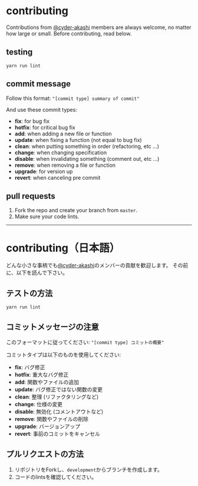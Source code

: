 # contributing

Contributions from [@cyder-akashi](https://github.com/cyder-akashi) members are always welcome, no matter how large or small. Before contributing, read below.

## testing

```
yarn run lint
```

## commit message

Follow this format: `"[commit type] summary of commit"`

And use these commit types:

- **fix**: for bug fix
- **hotfix**: for critical bug fix
- **add**: when adding a new file or function
- **update**: when fixing a function (not equal to bug fix)
- **clean**: when putting something in order (refactoring, etc ...)
- **change**: when changing specification
- **disable**: when invalidating something (comment out, etc ...)
- **remove**: when removing a file or function
- **upgrade**: for version up
- **revert**: when canceling pre commit

## pull requests

1. Fork the repo and create your branch from `master`.
2. Make sure your code lints.

---

# contributing（日本語）

どんな小さな事柄でも[@cyder-akashi](https://github.com/cyder-akashi)のメンバーの貢献を歓迎します。
その前に、以下を読んで下さい。

## テストの方法

```
yarn run lint
```

## コミットメッセージの注意

このフォーマットに従ってください: `"[commit type] コミットの概要"`

コミットタイプは以下のものを使用してください:

- **fix**: バグ修正
- **hotfix**: 重大なバグ修正
- **add**: 関数やファイルの追加
- **update**: バグ修正ではない関数の変更
- **clean**: 整理 (リファクタリングなど)
- **change**: 仕様の変更
- **disable**: 無効化 (コメントアウトなど)
- **remove**: 関数やファイルの削除
- **upgrade**: バージョンアップ
- **revert**: 事前のコミットをキャンセル

## プルリクエストの方法

1. リポジトリをForkし、`development`からブランチを作成します。
2. コードのlintsを確認してください。
